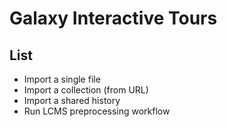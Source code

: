 # Galaxy Interactive Tours

## List

- Import a single file <!--galaxy_importdata.yaml [Yann]-->
- Import a collection (from URL) <!--import_collection_from_URL.yaml [Romain]-->
- Import a shared history <!--shared_history.yaml [Romain]-->
- Run LCMS preprocessing workflow <!--LCMS_preprocessing.yaml [Romain]-->

<!--Add FaahKO files in data/faahKO to make shared_history.yaml generic-->